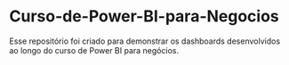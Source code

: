 # Curso-de-Power-BI-para-Negocios

Esse repositório foi criado para demonstrar os dashboards desenvolvidos ao longo do curso de Power BI para negócios.
